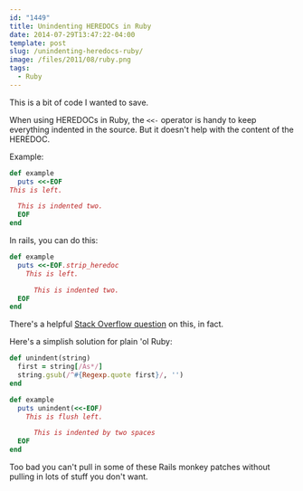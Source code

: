 ```yaml
---
id: "1449"
title: Unindenting HEREDOCs in Ruby
date: 2014-07-29T13:47:22-04:00
template: post
slug: /unindenting-heredocs-ruby/
image: /files/2011/08/ruby.png
tags:
  - Ruby
---
```


This is a bit of code I wanted to save.

When using HEREDOCs in Ruby, the `<<-` operator is handy to keep everything
indented in the source. But it doesn't help with the content of the HEREDOC.

Example:

```ruby
def example
  puts <<-EOF
This is left.

  This is indented two.
  EOF
end
```

In rails, you can do this:

```ruby
def example
  puts <<-EOF.strip_heredoc
    This is left.

      This is indented two.
  EOF
end
```

There's a helpful
[Stack Overflow question](http://stackoverflow.com/questions/3772864/how-do-i-remove-leading-whitespace-chars-from-ruby-heredoc)
on this, in fact.

Here's a simplish solution for plain 'ol Ruby:

```ruby
def unindent(string)
  first = string[/As*/]
  string.gsub(/^#{Regexp.quote first}/, '')
end

def example
  puts unindent(<<-EOF)
    This is flush left.

      This is indented by two spaces
  EOF
end
```

Too bad you can't pull in some of these Rails monkey patches without pulling
in lots of stuff you don't want.

